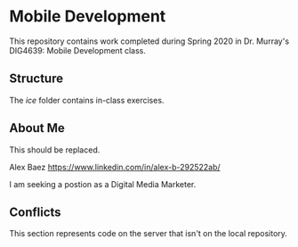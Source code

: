 # Mobile Development
This repository contains work completed during Spring 2020 in Dr. Murray's DIG4639: Mobile Development class.

## Structure
The *ice* folder contains in-class exercises. 

## About Me
This should be replaced.

Alex Baez
https://www.linkedin.com/in/alex-b-292522ab/

I am seeking a postion as a Digital Media Marketer.

## Conflicts

This section represents code on the server that isn't on the local repository.
